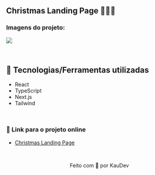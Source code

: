 ## Christmas Landing Page 🎅🏻🎄

### Imagens do projeto:
<img src="https://github.com/kauanidev/christmas-landing-page/assets/100402549/1b295373-ee8e-454a-8780-050414aafa6c" align="center" />


&nbsp;

## 💜 Tecnologias/Ferramentas utilizadas

* React
* TypeScript
* Next.js
* Tailwind

&nbsp;

### 💜 Link para o projeto online
* [Christmas Landing Page](https://christmas-landing-page-kauanidev.vercel.app/)

&nbsp;

<p align="center">Feito com 💜 por KauDev</p>
